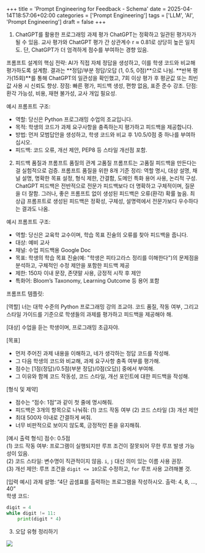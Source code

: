 +++
title = 'Prompt Engineering for Feedback - Schema'
date = 2025-04-14T18:57:06+02:00
categories = ['Prompt Engineering']
tags = ['LLM', 'AI', 'Prompt Engineering']
draft = false
+++

1. ChatGPT를 활용한 프로그래밍 과제 평가
ChatGPT는 정확하고 일관된 평가자가 될 수 있음.
교사 평가와 ChatGPT 평가 간 상관계수 r ≈ 0.81로 상당히 높은 일치도.
단, ChatGPT가 더 엄격하게 점수를 부여하는 경향 있음.

프롬프트 설계의 핵심 전략:
AI가 직접 자체 정답을 생성하고, 이를 학생 코드와 비교해 평가하도록 설계함.
결과는 **정답/부분 정답/오답 (1, 0.5, 0점)**으로 나뉨.
**반복 평가(15회)**를 통해 ChatGPT의 일관성을 확인했고, 7회 이상 평가 후 평균값 또는 최빈값 사용 시 신뢰도 향상.
장점: 빠른 평가, 피드백 생성, 편향 없음, 표준 준수 강조.
단점: 환각 가능성, 비용, 재현 불가성, 교사 개입 필요성.

 예시 프롬프트 구조: 
- 역할: 당신은 Python 프로그래밍 수업의 조교입니다.
- 목적: 학생의 코드가 과제 요구사항을 충족하는지 평가하고 피드백을 제공합니다.
- 방법: 먼저 모범답안을 생성하고, 학생 코드와 비교 후 1/0.5/0점 중 하나를 부여하십시오.
- 피드백: 코드 오류, 개선 제안, PEP8 등 스타일 개선점 포함.

2. 피드백 품질과 프롬프트 품질의 관계
고품질 프롬프트는 고품질 피드백을 만든다는 걸 실험적으로 검증.
프롬프트 품질을 위한 8개 기준 정리:
    역할 명시, 대상 설명, 채널 설명, 명확한 목표 설정, 형식 제한, 간결함, 도메인 특화 용어 사용, 논리적 구성.
ChatGPT 피드백은 전반적으로 전문가 피드백보다 더 명확하고 구체적이며, 질문을 더 잘함.
그러나, 좋은 프롬프트 없이 생성된 피드백은 오류(환각) 확률 높음.
최상급 프롬프트로 생성된 피드백은 정확성, 구체성, 설명력에서 전문가보다 우수하다는 결과도 나옴.

예시 프롬프트 구조:
- 역할: 당신은 교육학 교수이며, 학습 목표 진술의 오류를 찾아 피드백을 줍니다.
- 대상: 예비 교사
- 채널: 수업 피드백용 Google Doc
- 목표: 학생의 학습 목표 진술(예: "학생은 피타고라스 정리를 이해한다")의 문제점을 분석하고, 구체적인 수정 제안을 포함한 피드백 제공
- 제한: 150자 이내 문장, 존댓말 사용, 긍정적 시작 후 제안
- 특화어: Bloom’s Taxonomy, Learning Outcome 등 용어 포함

프롬프트 템플릿:

[역할]
너는 대학 수준의 Python 프로그래밍 강의 조교야. 코드 품질, 작동 여부, 그리고 스타일 가이드를 기준으로 학생들의 과제를 평가하고 피드백을 제공해야 해.

[대상]
수업을 듣는 학생이며, 프로그래밍 초급자야.

[목표]
- 먼저 주어진 과제 내용을 이해하고, 네가 생각하는 정답 코드를 작성해.
- 그 다음 학생의 코드와 비교해, 과제 요구사항 충족 여부를 평가해.
- 점수는 [1점(정답)/0.5점(부분 정답)/0점(오답)] 중에서 부여해.
- 그 이유와 함께 코드 작동성, 코드 스타일, 개선 포인트에 대한 피드백을 작성해.

[형식 및 제약]
- 점수는 “점수: 1점”과 같이 첫 줄에 명시해줘.
- 피드백은 3개의 항목으로 나눠줘: (1) 코드 작동 여부 (2) 코드 스타일 (3) 개선 제안
- 최대 500자 이내로 간결하게 써줘.
- 너무 비판적으로 보이지 않도록, 긍정적인 톤을 유지해줘.

[예시 출력 형식]
점수: 0.5점  
(1) 코드 작동 여부: 프로그램이 실행되지만 루프 조건이 잘못되어 무한 루프 발생 가능성이 있음.  
(2) 코드 스타일: 변수명이 직관적이지 않음. `i`, `j` 대신 의미 있는 이름 사용 권장.  
(3) 개선 제안: 루프 조건을 `digit <= 10`으로 수정하고, `for` 루프 사용 고려해볼 것.

[입력 예시]
과제 설명: “4단 곱셈표를 출력하는 프로그램을 작성하시오. 출력: 4, 8, ..., 40”  
학생 코드:
```python
digit = 4
while digit != 11:
    print(digit * 4)
```

3. 오답 유형 정리하기

  <img src="/zusammenfassung/images/schema_of_answers.png" style="display: block; margin: auto;">
